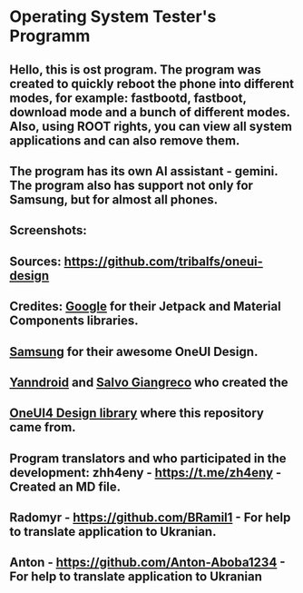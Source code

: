 # Operating System Tester's Programm 

## Hello, this is ost program. The program was created to quickly reboot the phone into different modes, for example: fastbootd, fastboot, download mode and a bunch of different modes. Also, using ROOT rights, you can view all system applications and can also remove them.
## The program has its own AI assistant - gemini. The program also has support not only for Samsung, but for almost all phones.

## Screenshots:


## Sources: https://github.com/tribalfs/oneui-design
## Credites: [Google](https://developer.android.com/jetpack) for their Jetpack and Material Components libraries. 
## [Samsung](https://www.samsung.com/) for their awesome OneUI Design. 
## [Yanndroid](https://github.com/Yanndroid) and [Salvo Giangreco](https://github.com/salvogiangri) who created the 
## [OneUI4 Design library](https://github.com/OneUIProject/oneui-design) where this repository came from. 

## Program translators and who participated in the development: zhh4eny - https://t.me/zh4eny - Created an MD file. 
## Radomyr - https://github.com/BRamil1 - For help to translate application to Ukranian.
## Anton - https://github.com/Anton-Aboba1234 - For help to translate application to Ukranian
